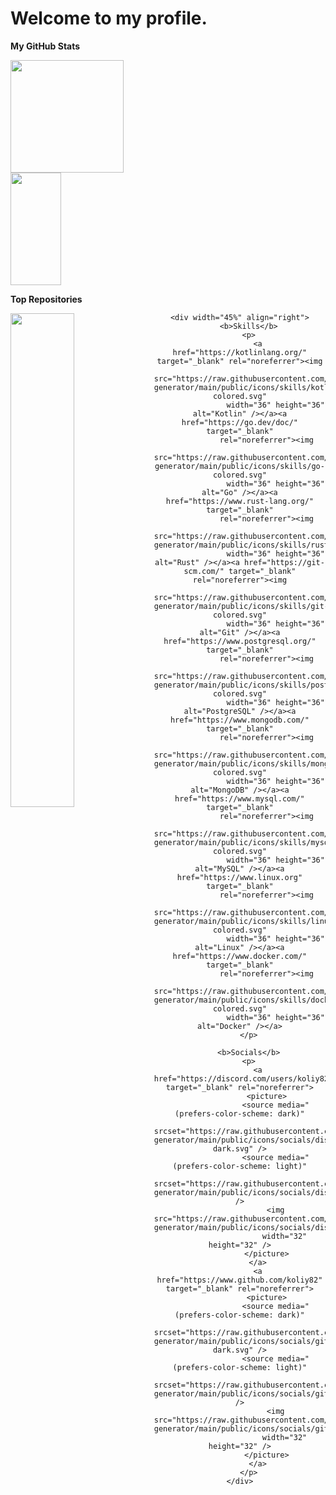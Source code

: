 [](https://user-images.githubusercontent.com/18350557/176309783-0785949b-9127-417c-8b55-ab5a4333674e.gif) Welcome to my profile.
=======================
<b>My GitHub Stats</b>
<div>
  <img height="180em" width="60%" src="https://github-readme-stats-silk-delta-92.vercel.app/api?username=koliy82&show_icons=true&theme=radical&include_all_commits=true&count_private=true"/>
  <img height="180em" width="40%" src="https://github-readme-stats-silk-delta-92.vercel.app/api/top-langs/?username=koliy82&layout=compact&count_private=true&theme=radical&exclude_repo=github-readme-stats&hide=jupyter%20notebook,pascal,CMake"/>
</div>

<b>Top Repositories</b>
<div width="100%" align="center">
  <a href="https://github.com/koliy82/go_tg_bot" align="left"><img align="left" width="45%" src="https://github-readme-stats-silk-delta-92.vercel.app/api/pin/?username=koliy82&repo=go_tg_bot&title_color=0891b2&text_color=ffffff&icon_color=0891b2&bg_color=1c1917&hide_border=true&locale=en" /></a>
    
    <div width="45%" align="right">
        <b>Skills</b>
        <p>
            <a href="https://kotlinlang.org/" target="_blank" rel="noreferrer"><img
                    src="https://raw.githubusercontent.com/danielcranney/readme-generator/main/public/icons/skills/kotlin-colored.svg"
                    width="36" height="36" alt="Kotlin" /></a><a href="https://go.dev/doc/" target="_blank"
                rel="noreferrer"><img
                    src="https://raw.githubusercontent.com/danielcranney/readme-generator/main/public/icons/skills/go-colored.svg"
                    width="36" height="36" alt="Go" /></a><a href="https://www.rust-lang.org/" target="_blank"
                rel="noreferrer"><img
                    src="https://raw.githubusercontent.com/danielcranney/readme-generator/main/public/icons/skills/rust.svg"
                    width="36" height="36" alt="Rust" /></a><a href="https://git-scm.com/" target="_blank" rel="noreferrer"><img
                    src="https://raw.githubusercontent.com/danielcranney/readme-generator/main/public/icons/skills/git-colored.svg"
                    width="36" height="36" alt="Git" /></a><a href="https://www.postgresql.org/" target="_blank"
                rel="noreferrer"><img
                    src="https://raw.githubusercontent.com/danielcranney/readme-generator/main/public/icons/skills/postgresql-colored.svg"
                    width="36" height="36" alt="PostgreSQL" /></a><a href="https://www.mongodb.com/" target="_blank"
                rel="noreferrer"><img
                    src="https://raw.githubusercontent.com/danielcranney/readme-generator/main/public/icons/skills/mongodb-colored.svg"
                    width="36" height="36" alt="MongoDB" /></a><a href="https://www.mysql.com/" target="_blank"
                rel="noreferrer"><img
                    src="https://raw.githubusercontent.com/danielcranney/readme-generator/main/public/icons/skills/mysql-colored.svg"
                    width="36" height="36" alt="MySQL" /></a><a href="https://www.linux.org" target="_blank"
                rel="noreferrer"><img
                    src="https://raw.githubusercontent.com/danielcranney/readme-generator/main/public/icons/skills/linux-colored.svg"
                    width="36" height="36" alt="Linux" /></a><a href="https://www.docker.com/" target="_blank"
                rel="noreferrer"><img
                    src="https://raw.githubusercontent.com/danielcranney/readme-generator/main/public/icons/skills/docker-colored.svg"
                    width="36" height="36" alt="Docker" /></a>
        </p>

        <b>Socials</b>
        <p>
            <a href="https://discord.com/users/koliy82" target="_blank" rel="noreferrer">
                <picture>
                    <source media="(prefers-color-scheme: dark)"
                        srcset="https://raw.githubusercontent.com/danielcranney/readme-generator/main/public/icons/socials/discord-dark.svg" />
                    <source media="(prefers-color-scheme: light)"
                        srcset="https://raw.githubusercontent.com/danielcranney/readme-generator/main/public/icons/socials/discord.svg" />
                    <img src="https://raw.githubusercontent.com/danielcranney/readme-generator/main/public/icons/socials/discord.svg"
                        width="32" height="32" />
                </picture>
            </a>
            <a href="https://www.github.com/koliy82" target="_blank" rel="noreferrer">
                <picture>
                    <source media="(prefers-color-scheme: dark)"
                        srcset="https://raw.githubusercontent.com/danielcranney/readme-generator/main/public/icons/socials/github-dark.svg" />
                    <source media="(prefers-color-scheme: light)"
                        srcset="https://raw.githubusercontent.com/danielcranney/readme-generator/main/public/icons/socials/github.svg" />
                    <img src="https://raw.githubusercontent.com/danielcranney/readme-generator/main/public/icons/socials/github.svg"
                        width="32" height="32" />
                </picture>
            </a>
        </p>
    </div>

</div>